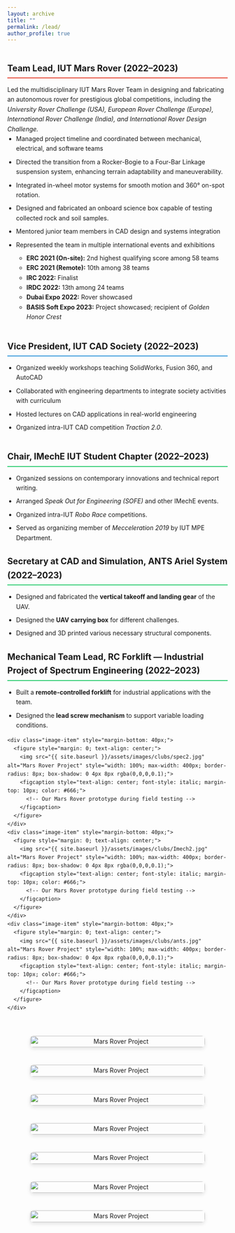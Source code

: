```yaml
---
layout: archive
title: ""
permalink: /lead/
author_profile: true
---
```

<div class="leadership-container" style="display: flex; gap: 40px; flex-wrap: wrap; align-items: flex-start;">
  <!-- Left Column - Leadership Roles -->
  <div class="left-column" style="flex: 1; min-width: 300px;">
    <!-- Mars Rover -->
    <div class="leadership-item" style="margin-bottom: 40px;">
      <h3 style="border-bottom: 2px solid #e74c3c; padding-bottom: 5px; margin-bottom: 15px;">
        Team Lead, IUT Mars Rover (2022–2023)
      </h3>
      Led the multidisciplinary IUT Mars Rover Team in designing and fabricating an autonomous rover for prestigious global competitions, including the <em>University Rover Challenge (USA), European Rover Challenge (Europe), International Rover Challenge (India), and International Rover Design Challenge.</em>
      <ul style="padding-left: 20px; line-height: 1.6;">
        <li style="margin-bottom: 8px;">Managed project timeline and coordinated between mechanical, electrical, and software teams</li>
        <li style="margin-bottom: 8px;">Directed the transition from a Rocker-Bogie to a Four-Bar Linkage suspension system, enhancing terrain adaptability and maneuverability.</li>
        <li style="margin-bottom: 8px;">Integrated in-wheel motor systems for smooth motion and 360° on-spot rotation.</li>
        <li style="margin-bottom: 8px;"> Designed and fabricated an onboard science box capable of testing collected rock and soil samples.</li>
        <li style="margin-bottom: 8px;">Mentored junior team members in CAD design and systems integration</li>
        <li style="margin-bottom: 8px;">Represented the team in multiple international events and exhibitions</li>  
            <ul>
                <li><strong>ERC 2021 (On-site):</strong> 2nd highest qualifying score among 58 teams</li>
                <li><strong>ERC 2021 (Remote):</strong> 10th among 38 teams</li>
                <li><strong>IRC 2022:</strong> Finalist</li>
                <li><strong>IRDC 2022:</strong> 13th among 24 teams</li>
                <li><strong>Dubai Expo 2022:</strong> Rover showcased</li>
                <li><strong>BASIS Soft Expo 2023:</strong> Project showcased; recipient of <em>Golden Honor Crest</em></li>
            </ul>      
      </ul>
    </div>
    <!-- CAD Society -->
    <div class="leadership-item" style="margin-bottom: 40px;">
      <h3 style="border-bottom: 2px solid #3498db; padding-bottom: 5px; margin-bottom: 15px;">
        Vice President, IUT CAD Society (2022–2023)
      </h3>
      <ul style="padding-left: 20px; line-height: 1.6;">
        <li style="margin-bottom: 8px;">Organized weekly workshops teaching SolidWorks, Fusion 360, and AutoCAD</li>
        <li style="margin-bottom: 8px;">Collaborated with engineering departments to integrate society activities with curriculum</li>
        <li style="margin-bottom: 8px;">Hosted lectures on CAD applications in real-world engineering</li>
        <li style="margin-bottom: 8px;">Organized intra-IUT CAD competition <em>Traction 2.0</em>.</li>
      </ul>
    </div>
    <!-- Add more leadership roles as needed -->
    <div class="leadership-item">
      <h3 style="border-bottom: 2px solid #2ecc71; padding-bottom: 5px; margin-bottom: 15px;">
        Chair, IMechE IUT Student Chapter (2022–2023)
      </h3>
      <ul style="padding-left: 20px; line-height: 1.6;">
        <li style="margin-bottom: 8px;">Organized sessions on contemporary innovations and technical report writing.</li>
        <li style="margin-bottom: 8px;">Arranged <em>Speak Out for Engineering (SOFE)</em> and other IMechE events.</li>
        <li style="margin-bottom: 8px;">Organized intra-IUT <em>Robo Race</em> competitions.</li>
        <li style="margin-bottom: 8px;">Served as organizing member of <em>Mecceleration 2019</em> by IUT MPE Department.</li>
      </ul>
    </div>
    <!-- ANTS -->
    <div class="leadership-item">
      <h3 style="border-bottom: 2px solid #2ecc71; padding-bottom: 5px; margin-bottom: 15px;">
        Secretary at CAD and Simulation, ANTS Ariel System (2022–2023)
      </h3>
      <ul style="padding-left: 20px; line-height: 1.6;">
        <li style="margin-bottom: 8px;">Designed and fabricated the <strong>vertical takeoff and landing gear</strong> of the UAV.</li>
        <li style="margin-bottom: 8px;">Designed the <strong>UAV carrying box</strong> for different challenges.</li>
        <li style="margin-bottom: 8px;">Designed and 3D printed various necessary structural components.</li>
      </ul>
    </div>
    <!-- Sepctrum -->
    <div class="leadership-item">
      <h3 style="border-bottom: 2px solid #2ecc71; padding-bottom: 5px; margin-bottom: 15px;">
        Mechanical Team Lead, RC Forklift — Industrial Project of Spectrum Engineering (2022–2023)
      </h3>
      <ul style="padding-left: 20px; line-height: 1.6;">
        <li style="margin-bottom: 8px;">Built a <strong>remote-controlled forklift</strong> for industrial applications with the team.</li>
        <li style="margin-bottom: 8px;">Designed the <strong>lead screw mechanism</strong> to support variable loading conditions.</li>
      </ul>
    </div>

<!-- Images-->
    <div class="image-item" style="margin-bottom: 40px;">
      <figure style="margin: 0; text-align: center;">
        <img src="{{ site.baseurl }}/assets/images/clubs/spec2.jpg" alt="Mars Rover Project" style="width: 100%; max-width: 400px; border-radius: 8px; box-shadow: 0 4px 8px rgba(0,0,0,0.1);">
        <figcaption style="text-align: center; font-style: italic; margin-top: 10px; color: #666;">
          <!-- Our Mars Rover prototype during field testing -->
        </figcaption>
      </figure>
    </div>
    <div class="image-item" style="margin-bottom: 40px;">
      <figure style="margin: 0; text-align: center;">
        <img src="{{ site.baseurl }}/assets/images/clubs/Imech2.jpg" alt="Mars Rover Project" style="width: 100%; max-width: 400px; border-radius: 8px; box-shadow: 0 4px 8px rgba(0,0,0,0.1);">
        <figcaption style="text-align: center; font-style: italic; margin-top: 10px; color: #666;">
          <!-- Our Mars Rover prototype during field testing -->
        </figcaption>
      </figure>
    </div>
    <div class="image-item" style="margin-bottom: 40px;">
      <figure style="margin: 0; text-align: center;">
        <img src="{{ site.baseurl }}/assets/images/clubs/ants.jpg" alt="Mars Rover Project" style="width: 100%; max-width: 400px; border-radius: 8px; box-shadow: 0 4px 8px rgba(0,0,0,0.1);">
        <figcaption style="text-align: center; font-style: italic; margin-top: 10px; color: #666;">
          <!-- Our Mars Rover prototype during field testing -->
        </figcaption>
      </figure>
    </div>   
  </div>
  <!-- Right Column - Images -->
  <div class="right-column" style="flex: 1; min-width: 300px;">
    <!-- Mars Rover Image -->
    <div class="image-item" style="margin-bottom: 40px;">
      <figure style="margin: 0; text-align: center;">
        <img src="{{ site.baseurl }}/assets/images/rover.png" alt="Mars Rover Project" style="width: 100%; max-width: 400px; border-radius: 8px; box-shadow: 0 4px 8px rgba(0,0,0,0.1);">
        <figcaption style="text-align: center; font-style: italic; margin-top: 10px; color: #666;">
          <!-- Our Mars Rover prototype during field testing -->
        </figcaption>
      </figure>
    </div>
    <div class="image-item" style="margin-bottom: 40px;">
      <figure style="margin: 0; text-align: center;">
        <img src="{{ site.baseurl }}/assets/images/clubs/rover_3.png" alt="Mars Rover Project" style="width: 100%; max-width: 400px; border-radius: 8px; box-shadow: 0 4px 8px rgba(0,0,0,0.1);">
        <figcaption style="text-align: center; font-style: italic; margin-top: 10px; color: #666;">
          <!-- Our Mars Rover prototype during field testing -->
        </figcaption>
      </figure>
    </div>
    <div class="image-item" style="margin-bottom: 40px;">
      <figure style="margin: 0; text-align: center;">
        <img src="{{ site.baseurl }}/assets/images/clubs/cads.jpg" alt="Mars Rover Project" style="width: 100%; max-width: 400px; border-radius: 8px; box-shadow: 0 4px 8px rgba(0,0,0,0.1);">
        <figcaption style="text-align: center; font-style: italic; margin-top: 10px; color: #666;">
          <!-- Our Mars Rover prototype during field testing -->
        </figcaption>
      </figure>
    </div>
    <div class="image-item" style="margin-bottom: 40px;">
      <figure style="margin: 0; text-align: center;">
        <img src="{{ site.baseurl }}/assets/images/clubs/lec1.png" alt="Mars Rover Project" style="width: 100%; max-width: 400px; border-radius: 8px; box-shadow: 0 4px 8px rgba(0,0,0,0.1);">
        <figcaption style="text-align: center; font-style: italic; margin-top: 10px; color: #666;">
          <!-- Our Mars Rover prototype during field testing -->
        </figcaption>
      </figure>
    </div>
    <div class="image-item" style="margin-bottom: 40px;">
      <figure style="margin: 0; text-align: center;">
        <img src="{{ site.baseurl }}/assets/images/clubs/cads2.jpg" alt="Mars Rover Project" style="width: 100%; max-width: 400px; border-radius: 8px; box-shadow: 0 4px 8px rgba(0,0,0,0.1);">
        <figcaption style="text-align: center; font-style: italic; margin-top: 10px; color: #666;">
          <!-- Our Mars Rover prototype during field testing -->
        </figcaption>
      </figure>
    </div>
    <div class="image-item" style="margin-bottom: 40px;">
      <figure style="margin: 0; text-align: center;">
        <img src="{{ site.baseurl }}/assets/images/clubs/cads1.jpg" alt="Mars Rover Project" style="width: 100%; max-width: 400px; border-radius: 8px; box-shadow: 0 4px 8px rgba(0,0,0,0.1);">
        <figcaption style="text-align: center; font-style: italic; margin-top: 10px; color: #666;">
          <!-- Our Mars Rover prototype during field testing -->
        </figcaption>
      </figure>
    </div>
    <div class="image-item" style="margin-bottom: 40px;">
      <figure style="margin: 0; text-align: center;">
        <img src="{{ site.baseurl }}/assets/images/clubs/Imech1.jpg" alt="Mars Rover Project" style="width: 100%; max-width: 400px; border-radius: 8px; box-shadow: 0 4px 8px rgba(0,0,0,0.1);">
        <figcaption style="text-align: center; font-style: italic; margin-top: 10px; color: #666;">
          <!-- Our Mars Rover prototype during field testing -->
        </figcaption>
      </figure>
    </div> 
    <!-- CAD Society Image 
    <div class="image-item" style="margin-bottom: 40px;">
      <figure style="margin: 0; text-align: center;">
        <img src="{{ site.baseurl }}/assets/images/cad_society.jpg" alt="CAD Society Workshop" style="width: 100%; max-width: 400px; border-radius: 8px; box-shadow: 0 4px 8px rgba(0,0,0,0.1);">
        <figcaption style="text-align: center; font-style: italic; margin-top: 10px; color: #666;">
          CAD Society workshop with industry professionals
        </figcaption>
      </figure>
    </div> -->
    <!-- Additional Image if needed 
    <div class="image-item">
      <figure style="margin: 0; text-align: center;">
        <img src="{{ site.baseurl }}/assets/images/leadership3.jpg" alt="Student Council Event" style="width: 100%; max-width: 400px; border-radius: 8px; box-shadow: 0 4px 8px rgba(0,0,0,0.1);">
        <figcaption style="text-align: center; font-style: italic; margin-top: 10px; color: #666;">
          Engineering Student Council networking event
        </figcaption>
      </figure>
    </div> -->
  </div>
</div>

<style>
.leadership-container {
  line-height: 1.6;
}

.leadership-item h3 {
  font-size: 1.4em;
}

.leadership-item ul {
  margin-top: 0;
}

/* Responsive design */
@media (max-width: 768px) {
  .leadership-container {
    gap: 20px;
  }
  
  .left-column, .right-column {
    min-width: 100%;
  }
}
</style>